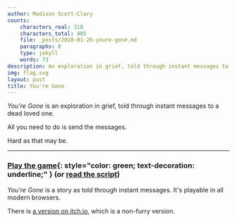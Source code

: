 ```yaml
---
author: Madison Scott-Clary
counts:
    characters_real: 318
    characters_total: 405
    file: _posts/2018-01-26-youre-gone.md
    paragraphs: 8
    type: jekyll
    words: 73
description: An exploration in grief, told through instant messages to the dead.
img: flag.svg
layout: post
title: You're Gone
---
```


<style>
.fin {
    display: none;
}
.page-content > p {
    text-indent: 0;
    margin-bottom: 0.5em;
}
</style>

*You're Gone* is an exploration in grief, told through instant messages to a dead loved one.

All you need to do is send the messages.

Hard as that may be.

-----

### [Play the game](/assets/posts/youre-gone){: style="color: green; text-decoration: underline;" } (or [read the script](/assets/posts/youre-gone/script))

*You're Gone* is a story as told through instant messages. It's playable in all modern browsers.

There is [a version on itch.io](https://makyo.itch.io/youre-gone), which is a non-furry version.
